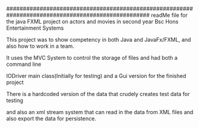 ###################################################################################################
readMe file for the java FXML project on actors and movies in second year Bsc Hons Entertainment Systems

This project was to show competency in both Java and JavaFx/FXML, and also how to work in a team.

It uses the MVC System to control the storage of files and had both a command line

IODriver main class(Initially for testing) and a Gui version for the finished project

There is a hardcoded version of the data that crudely creates test data for testing 

and also an xml stream system that can read in the data from XML files and also export the data for persistence.
